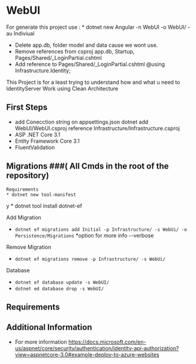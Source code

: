 # WebUI

For generate this project use : * dotnet new Angular -n WebUI -o WebUI/ -au Indiviual

- Delete app.db, folder model and data cause we wont use.
- Remove references from csproj  app.db, Startup, Pages/Shared/_LoginPartial.cshtml
- Add reference to Pages/Shared/_LoginPartial.cshtml @using Infrastructure.Identity;

This Project is for a least trying to understand how and what u need to IdentityServer Work using Clean Architecture

## First Steps

- add Conecction string on appsettings.json dotnet add WebUI/WebUI.csproj reference Infrastructure/Infrastructure.csproj
- ASP .NET Core 3.1
- Entity Framework Core 3.1
- FluentValidation

## Migrations ###( All Cmds in the root of the repository)

    Requirements
    * dotnet new tool-manifest
 y
    * dotnet tool install dotnet-ef

Add Migration

- `dotnet ef migrations add Initial -p Infrastructure/ -s WebUi/ -o Persistence/Migrations` *option for more info --verbose

Remove Migration

- `dotnet ef migrations remove -p Infrastructure/ -s WebUi/`

Database

- `dotnet ef database update -s WebUI/`
- `dotnet ed database drop -s WebUI/`

## Requirements

## Additional Information

- For more information <https://docs.microsoft.com/en-us/aspnet/core/security/authentication/identity-api-authorization?view=aspnetcore-3.0#example-deploy-to-azure-websites>
